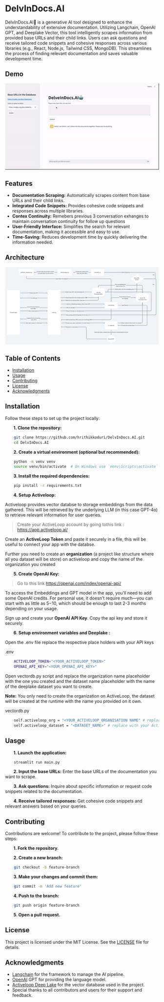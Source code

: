 # DelvInDocs.AI

DelvInDocs.AI🤖 is a generative AI tool designed to enhance the understandability of extensive documentation. Utilizing Langchain, OpenAI GPT, and Deeplake Vector, this tool intelligently scrapes information from provided base URLs and their child links. Users can ask questions and receive tailored code snippets and cohesive responses across various libraries (e.g., React, Node.js, Tailwind CSS, MongoDB). This streamlines the process of finding relevant documentation and saves valuable development time.

## Demo
![Demo of DelvInDocs.AI](assets/demo3.gif)

## Features

- **Documentation Scraping:** Automatically scrapes content from base URLs and their child links.
- **Integrated Code Snippets:** Provides cohesive code snippets and responses across multiple libraries.
- **Contex Continuity:** Remebers previous 3 conversation exhanges to maintain conversation continuity for follow up questions
- **User-Friendly Interface:** Simplifies the search for relevant documentation, making it accessible and easy to use.
- **Time-Saving:** Reduces development time by quickly delivering the information needed.

## Architecture
![Architecture](assets/architecture.png)

## Table of Contents

- [Installation](#installation)
- [Usage](#usage)
- [Contributing](#contributing)
- [License](#license)
- [Acknowledgments](#acknowledgments)

## Installation

Follow these steps to set up the project locally:

&nbsp;&nbsp;&nbsp;&nbsp;&nbsp;&nbsp;
**1. Clone the repository:**
```bash
    git clone https://github.com/hrithikkoduri/DelvInDocs.AI.git
    cd DelvInDocs.AI
```

&nbsp;&nbsp;&nbsp;&nbsp;&nbsp;&nbsp;
**2. Create a virtual environment (optional but recommended):**
```bash
    python -m venv venv
    source venv/bin/activate  # On Windows use `venv\Scripts\activate`
```

&nbsp;&nbsp;&nbsp;&nbsp;&nbsp;&nbsp;
**3. Install the required dependencies:**
```bash
    pip install -r requirements.txt
```

&nbsp;&nbsp;&nbsp;&nbsp;&nbsp;&nbsp;
**4. Setup Activeloop:**
    
Activeloop provides vector databse to storage embeddings from the data gathered. This will be retrieved by the underlying LLM (in this case GPT-4o) to retrieve relevant information for user queries.

>Create your ActiveLoop account by going tothis link : https://app.activeloop.ai/

Create an **ActiveLoop Token** and paste it securely in a file, this will be useful to connect your app with the databse.

Further you need to create an **organization** (a project like structure where all you dataset will be store) on activeloop and copy the name of the organization you created

&nbsp;&nbsp;&nbsp;&nbsp;&nbsp;&nbsp;
**5. Create OpenAI Key:**

>Go to this link https://openai.com/index/openai-api/

To access the Embeddings and GPT model in the app, you'll need to add some OpenAI credits. For personal use, it doesn't require much—you can start with as little as $5-$10, which should be enough to last 2-3 months depending on your usage.

Sign up and create your **OpenAI API Key**. Copy the api key and store it securely.

&nbsp;&nbsp;&nbsp;&nbsp;&nbsp;&nbsp;
**6. Setup environment variables and Deeplake :**
    
Open the .env file replace the respective place holders with your API keys
    
.env
```bash
    ACTIVELOOP_TOKEN="<YOUR_ACTIVELOOP_TOKEN>"
    OPENAI_API_KEY="<YOUR_OPENAI_API_KEY>"
```

Open vectordb.py script and replace the organization name placeholder with the one you created and the dataset name placeholder with the name of the deeplake dataset you want to create.
    
**Note:** You only need to create the organization on ActiveLoop, the dataset will be created at the runtime with the name you provided on it own.

vectordb.py
```bash
    self.activeloop_org = "<YOUR_ACTIVELOOP_ORGANISATION NAME" # replace with your ActiveLoop organisation name
    self.activeloop_dataset = "<DATASET_NAME>" # replace with your ActiveLoop dataset name you want to be created
```

## Uasge
&nbsp;&nbsp;&nbsp;&nbsp;&nbsp;&nbsp;
**1. Launch the application:**
```bash
    streamlit run main.py
```  
&nbsp;&nbsp;&nbsp;&nbsp;&nbsp;&nbsp;
**2. Input the base URLs:** Enter the base URLs of the documentation you want to scrape.

&nbsp;&nbsp;&nbsp;&nbsp;&nbsp;&nbsp;
**3. Ask questions:** Inquire about specific information or request code snippets related to the documentation.

&nbsp;&nbsp;&nbsp;&nbsp;&nbsp;&nbsp;
**4. Receive tailored responses:** Get cohesive code snippets and relevant answers based on your queries.



## Contributing
Contributions are welcome! To contribute to the project, please follow these steps:

&nbsp;&nbsp;&nbsp;&nbsp;&nbsp;&nbsp;
**1. Fork the repository.**

&nbsp;&nbsp;&nbsp;&nbsp;&nbsp;&nbsp;
**2. Create a new branch:**
```bash
    git checkout -b feature-branch
```
&nbsp;&nbsp;&nbsp;&nbsp;&nbsp;&nbsp;
**3. Make your changes and commit them:**
```bash
    git commit -m 'Add new feature'
```
&nbsp;&nbsp;&nbsp;&nbsp;&nbsp;&nbsp;
**4. Push to the branch:**
```bash
    git push origin feature-branch
```
&nbsp;&nbsp;&nbsp;&nbsp;&nbsp;&nbsp;
**5. Open a pull request.**

## License
This project is licensed under the MIT License. See the [LICENSE](./LICENSE) file for details.

## Acknowledgments
- [Langchain](https://www.langchain.com/) for the framework to manage the AI pipeline.
- [OpenAI](https://openai.com/) GPT for providing the language model.
- [Activeloop Deep Lake](https://activeloop.ai/) for the vector database used in the project.
- Special thanks to all contributors and users for their support and feedback.
